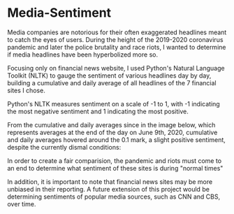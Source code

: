 # Media-Sentiment
Media companies are notorious for their often exaggerated headlines meant to catch the eyes of users. During the height of the 2019-2020 coronavirus pandemic and later the police brutality and race riots, I wanted to determine if media headlines have been hyperbolized more so. 

Focusing only on financial news website, I used Python's Natural Language Toolkit (NLTK) to gauge the sentiment of various headlines day by day, building a cumulative and daily average of all headlines of the 7 financial sites I chose.

Python's NLTK measures sentiment on a scale of -1 to 1, with -1 indicating the most negative sentiment and 1 indicating the most positive.

From the cumulative and daily averages since in the image below, which represents averages at the end of the day on June 9th, 2020, cumulative and daily averages hovered around the 0.1 mark, a slight positive sentiment, despite the currently dismal conditions:

In order to create a fair comparision, the pandemic and riots must come to an end to determine what sentiment of these sites is during "normal times"

In addition, it is important to note that financial news sites may be more unbiased in their reporting. A future extension of this project would be determining sentiments of popular media sources, such as CNN and CBS, over time.
